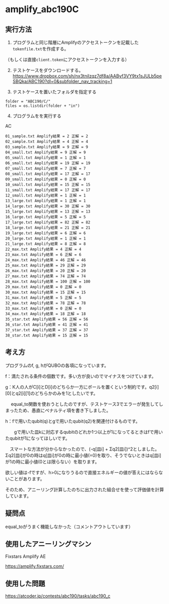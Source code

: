# amplify_abc190C

## 実行方法

1. プログラムと同じ階層にAmplifyのアクセストークンを記載した`tokenfile.txt`を作成する。

（もしくは直接`client.token`にアクセストークンを入力する）

2. テストケースをダウンロードする。
https://www.dropbox.com/sh/nx3tnilzqz7df8a/AAByf3VY9tx1sJULb5peSBQka/ABC190?dl=0&subfolder_nav_tracking=1

3. テストケースを置いたフォルダを指定する
```shell
folder = "ABC190/C/"
files = os.listdir(folder + "in")
``` 
        
4. プログラムをを実行する

AC

```shell
01_sample.txt Amplify結果 = 2 正解 = 2
02_sample.txt Amplify結果 = 4 正解 = 4
03_sample.txt Amplify結果 = 9 正解 = 9
04_small.txt Amplify結果 = 9 正解 = 9
05_small.txt Amplify結果 = 1 正解 = 1
06_small.txt Amplify結果 = 19 正解 = 19
07_small.txt Amplify結果 = 7 正解 = 7
08_small.txt Amplify結果 = 17 正解 = 17
09_small.txt Amplify結果 = 0 正解 = 0
10_small.txt Amplify結果 = 15 正解 = 15
11_small.txt Amplify結果 = 17 正解 = 17
12_small.txt Amplify結果 = 1 正解 = 1
13_large.txt Amplify結果 = 1 正解 = 1
14_large.txt Amplify結果 = 30 正解 = 30
15_large.txt Amplify結果 = 13 正解 = 13
16_large.txt Amplify結果 = 5 正解 = 5
17_large.txt Amplify結果 = 82 正解 = 82
18_large.txt Amplify結果 = 21 正解 = 21
19_large.txt Amplify結果 = 6 正解 = 6
20_large.txt Amplify結果 = 1 正解 = 1
21_large.txt Amplify結果 = 8 正解 = 8
22_max.txt Amplify結果 = 4 正解 = 4
23_max.txt Amplify結果 = 6 正解 = 6
24_max.txt Amplify結果 = 46 正解 = 46
25_max.txt Amplify結果 = 29 正解 = 29
26_max.txt Amplify結果 = 20 正解 = 20
27_max.txt Amplify結果 = 74 正解 = 74
28_max.txt Amplify結果 = 100 正解 = 100
29_max.txt Amplify結果 = 0 正解 = 0
30_max.txt Amplify結果 = 15 正解 = 15
31_max.txt Amplify結果 = 5 正解 = 5
32_max.txt Amplify結果 = 78 正解 = 78
33_max.txt Amplify結果 = 0 正解 = 0
34_max.txt Amplify結果 = 18 正解 = 18
35_star.txt Amplify結果 = 56 正解 = 56
36_star.txt Amplify結果 = 41 正解 = 41
37_star.txt Amplify結果 = 37 正解 = 37
38_star.txt Amplify結果 = 15 正解 = 15
```

## 考え方

プログラムのf, g, hがQUBOの各項になっています。

f：満たされる条件の個数です。多い方が良いのでマイナスをつけています。

g：K人の人がC[i]とD[i]のどちらか一方にボールを置くという制約です。q2[i][0]とq2[i][1]のどちらかのみを1としたいです。

　 equal_to関数を使おうとしたのですが、テストケース3でエラーが発生してしまったため、愚直にペナルティ項を書き下しました。
  
h：fで用いたqubit(q)とgで用いたqubit(q2)を関連付けるものです。

　　gで用いた皿kに対応するqubitのどれか1つ以上が1になってるときはfで用いたqubitが1になってほしいです。
  
  　スマートな方法が分からなかったので、(-q[皿i] + Σq2[皿i])^2としました。Σq2[皿i]が0の時はq[皿i]が0の時に最小値(=0)を取り、そうでないときはq[皿i]が1の時に最小値(0とは限らない）を取ります。
   
欲しい値は-fですが、h>0になりうるので直接エネルギーの値が答えにはならないことがあります。

そのため、アニーリング計算したのちに出力された組合せを使って評価値を計算しています。


## 疑問点

equal_toがうまく機能しなかった（コメントアウトしています）

## 使用したアニーリングマシン

Fixstars Amplify AE

https://amplify.fixstars.com/


## 使用した問題

https://atcoder.jp/contests/abc190/tasks/abc190_c
